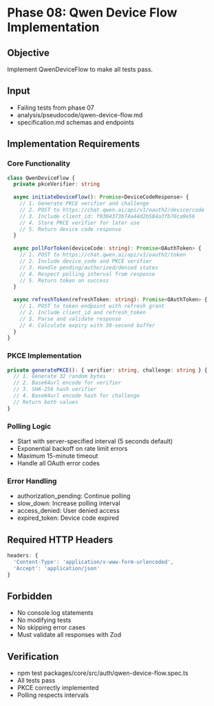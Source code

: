 # Phase 08: Qwen Device Flow Implementation

## Objective
Implement QwenDeviceFlow to make all tests pass.

## Input
- Failing tests from phase 07
- analysis/pseudocode/qwen-device-flow.md
- specification.md schemas and endpoints

## Implementation Requirements

### Core Functionality
```typescript
class QwenDeviceFlow {
  private pkceVerifier: string
  
  async initiateDeviceFlow(): Promise<DeviceCodeResponse> {
    // 1. Generate PKCE verifier and challenge
    // 2. POST to https://chat.qwen.ai/api/v1/oauth2/device/code
    // 3. Include client_id: f0304373b74a44d2b584a3fb70ca9e56
    // 4. Store PKCE verifier for later use
    // 5. Return device code response
  }
  
  async pollForToken(deviceCode: string): Promise<OAuthToken> {
    // 1. POST to https://chat.qwen.ai/api/v1/oauth2/token
    // 2. Include device_code and PKCE verifier
    // 3. Handle pending/authorized/denied states
    // 4. Respect polling interval from response
    // 5. Return token on success
  }
  
  async refreshToken(refreshToken: string): Promise<OAuthToken> {
    // 1. POST to token endpoint with refresh grant
    // 2. Include client_id and refresh_token
    // 3. Parse and validate response
    // 4. Calculate expiry with 30-second buffer
  }
}
```

### PKCE Implementation
```typescript
private generatePKCE(): { verifier: string, challenge: string } {
  // 1. Generate 32 random bytes
  // 2. Base64url encode for verifier
  // 3. SHA-256 hash verifier
  // 4. Base64url encode hash for challenge
  // Return both values
}
```

### Polling Logic
- Start with server-specified interval (5 seconds default)
- Exponential backoff on rate limit errors
- Maximum 15-minute timeout
- Handle all OAuth error codes

### Error Handling
- authorization_pending: Continue polling
- slow_down: Increase polling interval
- access_denied: User denied access
- expired_token: Device code expired

## Required HTTP Headers
```typescript
headers: {
  'Content-Type': 'application/x-www-form-urlencoded',
  'Accept': 'application/json'
}
```

## Forbidden
- No console.log statements
- No modifying tests
- No skipping error cases
- Must validate all responses with Zod

## Verification
- npm test packages/core/src/auth/qwen-device-flow.spec.ts
- All tests pass
- PKCE correctly implemented
- Polling respects intervals